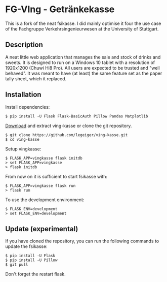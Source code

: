 # FG-VIng - Getränkekasse
This is a fork of the neat fsikasse. I did mainly optimise it four the use case of the Fachgruppe Verkehrsingenieurwesen at the University of Stuttgart.

## Description

A neat little web application that manages the sale and stock of drinks and sweets. It is designed to run on a Windows 10 tablet with a resolution of 1920x1200 (Chuwi Hi8 Pro). All users are expected to be trusted and "well behaved". It was meant to have (at least) the same feature set as the paper tally sheet, which it replaced.

## Installation

Install dependencies:

    $ pip install -U Flask Flask-BasicAuth Pillow Pandas Matplotlib

[Download](https://github.com/legeiger/ving-kasse/archive/master.zip) and extract ving-kasse or clone the git repository.

    $ git clone https://github.com/legeiger/ving-kasse.git
    $ cd ving-kasse

Setup vingkasse:

    $ FLASK_APP=vingkasse flask initdb
	> set FLASK_APP=vingkasse
	> flask initdb

From now on it is sufficient to start fsikasse with:

    $ FLASK_APP=vingkasse flask run
	> flask run

To use the development environment:

	$ FLASK_ENV=development
	> set FLASK_ENV=development
	
## Update (experimental)

If you have cloned the repository, you can run the following commands to update the fsikasse:

    $ pip install -U Flask
    $ pip install -U Pillow
    $ git pull

Don't forget the restart flask.
